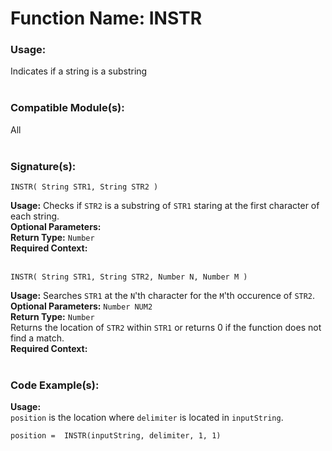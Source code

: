 # Function Name: INSTR

### Usage:
Indicates if a string is a substring
<br><br>

### Compatible Module(s):
All
<br><br>

### Signature(s):

```
INSTR( String STR1, String STR2 )
```
**Usage:** Checks if `STR2` is a substring of `STR1` staring at the first character of each string.<br>
**Optional Parameters:**<br>
**Return Type:** `Number`<br>
**Required Context:**<br>
<br>

```
INSTR( String STR1, String STR2, Number N, Number M )
```
**Usage:** Searches `STR1` at the `N`'th character for the `M`'th occurence of `STR2`. <br>
**Optional Parameters:** `Number NUM2`<br>
**Return Type:** `Number`<br>
Returns the location of `STR2` within `STR1` or returns 0 if the function does not find a match.<br>
**Required Context:**<br>
<br>

### Code Example(s):
**Usage:**<br>
`position` is the location where `delimiter` is located in `inputString`.
```
position =  INSTR(inputString, delimiter, 1, 1)
```